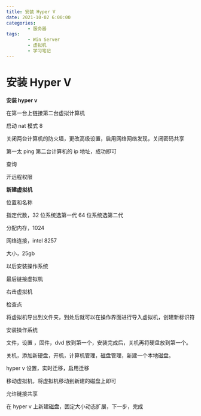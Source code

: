 ```yaml
---
title: 安装 Hyper V
date: 2021-10-02 6:00:00
categories:
        - 服务器
tags:
        - Win Server
        - 虚拟机
        - 学习笔记
---
```


# 安装 Hyper V

**安装 hyper v**

在第一台上链接第二台虚拟计算机

启动 nat 模式 8

关闭两台计算机的防火墙，更改高级设置，启用网络网络发现，关闭密码共享

第一太 ping 第二台计算机的 ip 地址，成功即可

查询

开远程权限

**新建虚拟机**

位置和名称

指定代数，32 位系统选第一代 64 位系统选第二代

分配内存，1024

网络连接，intel 8257

大小，25gb

以后安装操作系统

最后链接虚拟机

右击虚拟机

检查点

将虚拟机导出到文件夹，到处后就可以在操作界面进行导入虚拟机，创建新标识符

安装操作系统

文件，设置 ，固件，dvd 放到第一个，安装完成后，关机再将硬盘放到第一个。

关机，添加新硬盘，开机，计算机管理，磁盘管理，新建一个本地磁盘。

hyper v 设置，实时迁移，启用迁移

移动虚拟机，将虚拟机移动到新建的磁盘上即可

允许链接共享

在 hyper v 上新建磁盘，固定大小动态扩展，下一步，完成
